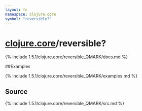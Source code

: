 ```yaml
---
layout: fn
namespace: clojure.core
symbol: "reversible?"
---
```


# [clojure.core](../)/reversible?

{% include 1.5.1/clojure.core/reversible_QMARK/docs.md %}

##Examples

{% include 1.5.1/clojure.core/reversible_QMARK/examples.md %}
## Source
{% include 1.5.1/clojure.core/reversible_QMARK/src.md %}

